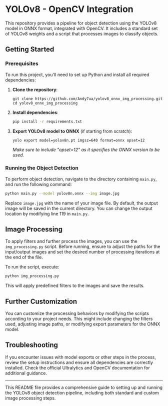 # YOLOv8 - OpenCV Integration

This repository provides a pipeline for object detection using the YOLOv8 model in ONNX format, integrated with OpenCV. It includes a standard set of YOLOv8 weights and a script that processes images to classify objects.

## Getting Started

### Prerequisites

To run this project, you'll need to set up Python and install all required dependencies:

1. **Clone the repository**:
   ```
   git clone https://github.com/Andy7ua/yolov8_onnx_img_processing.git
   cd yolov8_onnx_img_processing
   ```

2. **Install dependencies**:
   ```bash
   pip install -r requirements.txt
   ```

3. **Export YOLOv8 model to ONNX** (if starting from scratch):
   ```bash
   yolo export model=yolov8n.pt imgsz=640 format=onnx opset=12
   ```
   _Make sure to include "opset=12" as it specifies the ONNX version to be used._

### Running the Object Detection

To perform object detection, navigate to the directory containing `main.py`, and run the following command:

```bash
python main.py --model yolov8n.onnx --img image.jpg
```

Replace `image.jpg` with the name of your image file. By default, the output image will be saved in the current directory. You can change the output location by modifying line 119 in `main.py`.

## Image Processing

To apply filters and further process the images, you can use the `img_processing.py` script. Before running, ensure to adjust the paths for the input/output images and set the desired number of processing iterations at the end of the file.

To run the script, execute:

```bash
python img_processing.py
```

This will apply predefined filters to the images and save the results.

## Further Customization

You can customize the processing behaviors by modifying the scripts according to your project needs. This might include changing the filters used, adjusting image paths, or modifying export parameters for the ONNX model.

## Troubleshooting

If you encounter issues with model exports or other steps in the process, review the setup instructions and ensure all dependencies are correctly installed. Check the official Ultralytics and OpenCV documentation for additional guidance.

---

This README file provides a comprehensive guide to setting up and running the YOLOv8 object detection pipeline, including both standard and custom image processing steps.
